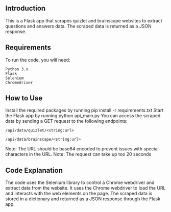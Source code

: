 ## Introduction
This is a Flask app that scrapes quizlet and brainscape websites to extract questions and answers data. The scraped data is returned as a JSON response.

## Requirements
To run the code, you will need:

```
Python 3.x
Flask
Selenium
Chromedriver
```
## How to Use
Install the required packages by running pip install -r requirements.txt
Start the Flask app by running python api_main.py
You can access the scraped data by sending a GET request to the following endpoints:
```
/api/data/quizlet/<string:url>
```
```
/api/data/brainscape/<string:url>
```
Note: The URL should be base64 encoded to prevent issues with special characters in the URL.
Note: The request can take up too 20 seconds

## Code Explanation
The code uses the Selenium library to control a Chrome webdriver and extract data from the website. It uses the Chrome webdriver to load the URL and interacts with the web elements on the page. The scraped data is stored in a dictionary and returned as a JSON response through the Flask app.

